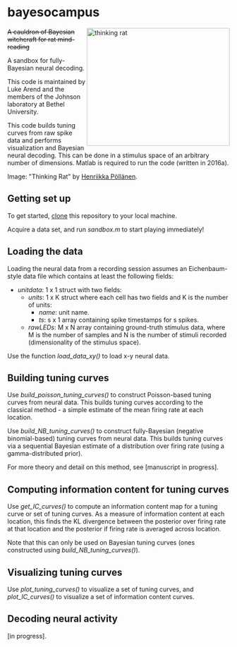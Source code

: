 bayesocampus
============

<a href="thinking_rat">
    <img src="http://payload72.cargocollective.com/1/8/260757/3749466/Henkka_maalaus-9.jpg" width="324px" height="267" alt="thinking rat"
         title="lukearend/ndnd" align="right" />
</a>

~~A cauldron of Bayesian witchcraft for rat mind-reading~~

A sandbox for fully-Bayesian neural decoding.

This code is maintained by Luke Arend and the members of the Johnson laboratory at Bethel University.

This code builds tuning curves from raw spike data and performs visualization and Bayesian neural decoding. This can be done in a stimulus space of an arbitrary number of dimensions. Matlab is required to run the code (written in 2016a).

Image: "Thinking Rat" by [Henriikka Pöllänen](http://cargocollective.com/henriikkapollanen).

Getting set up
--------------

To get started, [clone](https://help.github.com/articles/cloning-a-repository/) this repository to your local machine.

Acquire a data set, and run _sandbox.m_ to start playing immediately!

Loading the data
----------------

Loading the neural data from a recording session assumes an Eichenbaum-style data file which contains at least the following fields:

* _unitdata_: 1 x 1 struct with two fields:
	* _units_: 1 x K struct where each cell has two fields and K is the number of units:
		* _name_: unit name.
		* _ts_: s x 1 array containing spike timestamps for s spikes.
	* _rawLEDs_: M x N array containing ground-truth stimulus data, where M is the number of samples and N is the number of stimuli recorded (dimensionality of the stimulus space).

Use the function _load\_data\_xy()_ to load x-y neural data.

Building tuning curves
----------------------

Use _build\_poisson\_tuning\_curves()_ to construct Poisson-based tuning curves from neural data. This builds tuning curves according to the classical method - a simple estimate of the mean firing rate at each location.

Use _build\_NB\_tuning\_curves()_ to construct fully-Bayesian (negative binomial-based) tuning curves from neural data. This builds tuning curves via a sequential Bayesian estimate of a distribution over firing rate (using a gamma-distributed prior).

For more theory and detail on this method, see [manuscript in progress].

Computing information content for tuning curves
-----------------------------------------------

Use _get\_IC\_curves()_ to compute an information content map for a tuning curve or set of tuning curves. As a measure of information content at each location, this finds the KL divergence between the posterior over firing rate at that location and the posterior if firing rate is averaged across location.

Note that this can only be used on Bayesian tuning curves (ones constructed using _build\_NB\_tuning\_curves()_).

Visualizing tuning curves
-------------------------

Use _plot\_tuning\_curves()_ to visualize a set of tuning curves, and _plot\_IC\_curves()_ to visualize a set of information content curves.

Decoding neural activity
------------------------

[in progress].

